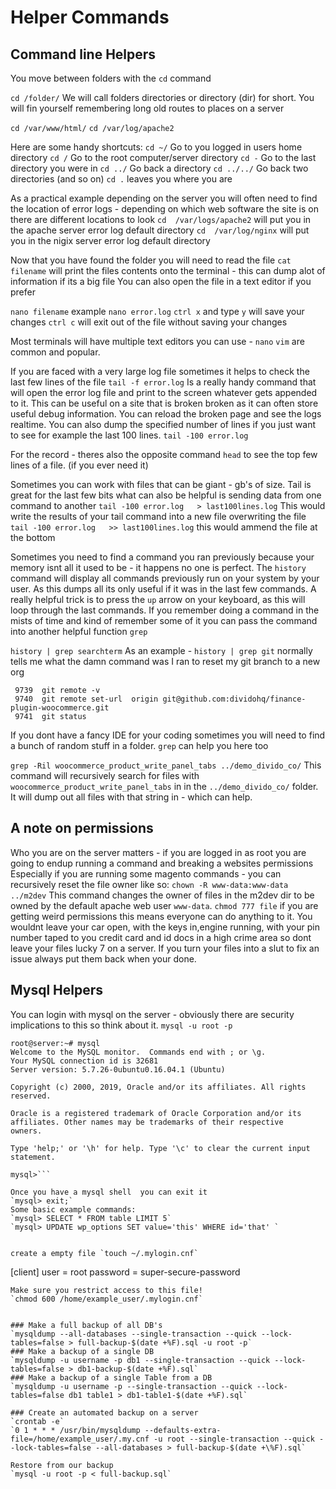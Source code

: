 # Helper Commands

## Command line Helpers

You move between folders with the `cd` command

`cd /folder/`
We will call folders directories or directory (dir) for short.
You will fin yourself remembering long old routes to places on a server

`cd /var/www/html/`
`cd /var/log/apache2`

Here are some handy shortcuts:
`cd ~/` Go to you logged in users home directory
`cd /` Go to the root computer/server directory
`cd -` Go to the last directory you were in
`cd ../` Go back a directory
`cd ../../` Go back two directories (and so on)
`cd .` leaves you where you are

As a practical example depending on the server you will often need to find the location of error logs - depending on which web software the site is on there are different locations to look
`cd  /var/logs/apache2` will put you in the apache server error log default directory
`cd  /var/log/nginx` will put you in the nigix server error log default directory

Now that you have found the folder you will need to read the file
`cat filename` will print the files contents onto the terminal - this can dump alot of information if its a big file
You can also open the file in a text editor if you prefer

`nano filename` example `nano error.log`
`ctrl x` and type `y` will save your changes
`ctrl c` will exit out of the file without saving your changes

Most terminals will have multiple text editors you can use - `nano` `vim` are common and popular.

If you are faced with a very large log file sometimes it helps to check the last few lines of the file
`tail -f error.log` Is a really handy command that will open the error log file and print to the screen whatever gets appended to it.
This can be useful on a site that is broken broken as it can often store useful debug information. You can reload the broken page and see the logs realtime.
You can also dump the specified number of lines if you just want to see for example the last 100 lines.
`tail -100 error.log`

For the record  - theres also the opposite command `head` to see the top few lines of a file. (if you ever need it)

Sometimes you can work with files that can be giant - gb's of size. Tail is great for the last few bits what can also be helpful is sending data from one command to another
`tail -100 error.log   > last100lines.log`
This would write the results of your tail command into a new file overwriting the file 
`tail -100 error.log   >> last100lines.log` this would ammend the file at the bottom

Sometimes you need to find a command you ran previously because your memory isnt all it used to be - it happens no one is perfect.
The `history` command will display all commands previously run on your system by your user.
As this dumps all its only useful if it was in the last few commands.
A really helpful trick is to press the `up` arrow on your keyboard, as this will loop through the last commands.
If you remember doing a command in the mists of time and kind of remember some of it you can pass the command into another helpful function `grep`

`history | grep searchterm`
As an example - 
`history | grep git` normally tells me what the damn command was I ran to reset my git branch to a new org

```
 9739  git remote -v
 9740  git remote set-url  origin git@github.com:dividohq/finance-plugin-woocommerce.git
 9741  git status
```
If you dont have a fancy IDE for your coding sometimes you will need to find a bunch of random stuff in a folder.
`grep` can help you here too

`grep -Ril woocommerce_product_write_panel_tabs ../demo_divido_co/`
This command will recursively search for files with `woocommerce_product_write_panel_tabs` in in the `../demo_divido_co/` folder.
It will dump out all files with that string in - which can help.

## A note on permissions
Who you are on the server matters - if you are logged in as root you are going to endup running a command and breaking a websites permissions
Especially if you are running some magento commands - you can recursively reset the file owner like so:
`chown -R www-data:www-data ../m2dev`
This command changes the owner of files in the m2dev dir to be owned by the default apache web user `www-data`.
`chmod 777 file` if you are getting weird permissions this means everyone can do anything to it.
You wouldnt leave your car open, with the keys in,engine running, with your pin number taped to you credit card and id docs in a high crime area so dont leave your files lucky 7 on a server.
If you turn your files into a slut to fix an issue always put them back when your done.


## Mysql Helpers

You can login with mysql on the server - obviously there are security implications to this so think about it.
`mysql -u root -p`

```
root@server:~# mysql
Welcome to the MySQL monitor.  Commands end with ; or \g.
Your MySQL connection id is 32681
Server version: 5.7.26-0ubuntu0.16.04.1 (Ubuntu)

Copyright (c) 2000, 2019, Oracle and/or its affiliates. All rights reserved.

Oracle is a registered trademark of Oracle Corporation and/or its
affiliates. Other names may be trademarks of their respective
owners.

Type 'help;' or '\h' for help. Type '\c' to clear the current input statement.

mysql>```

Once you have a mysql shell  you can exit it
`mysql> exit;`
Some basic example commands:
`mysql> SELECT * FROM table LIMIT 5`
`mysql> UPDATE wp_options SET value='this' WHERE id='that' `


create a empty file `touch ~/.mylogin.cnf`
```
[client]
user = root
password = super-secure-password
```
Make sure you restrict access to this file!
`chmod 600 /home/example_user/.mylogin.cnf`


### Make a full backup of all DB's
`mysqldump --all-databases --single-transaction --quick --lock-tables=false > full-backup-$(date +%F).sql -u root -p`
### Make a backup of a single DB
`mysqldump -u username -p db1 --single-transaction --quick --lock-tables=false > db1-backup-$(date +%F).sql`
### Make a backup of a single Table from a DB
`mysqldump -u username -p --single-transaction --quick --lock-tables=false db1 table1 > db1-table1-$(date +%F).sql`

### Create an automated backup on a server
`crontab -e`
`0 1 * * * /usr/bin/mysqldump --defaults-extra-file=/home/example_user/.my.cnf -u root --single-transaction --quick --lock-tables=false --all-databases > full-backup-$(date +\%F).sql`

Restore from our backup
`mysql -u root -p < full-backup.sql`



